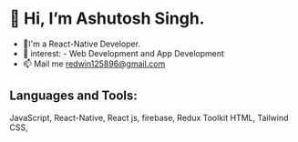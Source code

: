 # 👋 Hi, I’m Ashutosh Singh.
- 🌱I'm a React-Native Developer.
- 💞️ interest: - Web Development and App Development
- 📫 Mail me redwin125896@gmail.com

## Languages and Tools:
JavaScript,
React-Native,
React js,
firebase,
Redux Toolkit
HTML,
Tailwind CSS,
